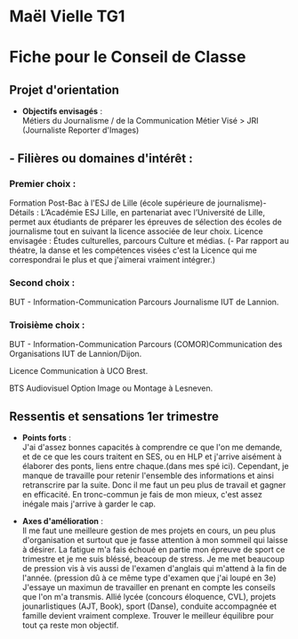 # Maël  Vielle  TG1
# Fiche pour le Conseil de Classe

## Projet d'orientation
- **Objectifs envisagés** :  
  Métiers du Journalisme / de la Communication
  Métier Visé > JRI (Journaliste Reporter d'Images)

## - **Filières ou domaines d'intérêt** :

### Premier choix :
  Formation Post-Bac à l'ESJ de Lille (école supérieure de journalisme)-
  Détails : L’Académie ESJ Lille, en partenariat avec l’Université de Lille, permet aux étudiants de préparer les épreuves de sélection des écoles de journalisme tout en suivant la licence associée de leur choix.
  Licence envisagée : 
  Études culturelles, parcours Culture et médias.
  (- Par rapport au  théatre,  la  danse et  les compétences visées  c'est la  Licence qui me  correspondrai le  plus  et que j'aimerai vraiment  intégrer.)

### Second choix :
  BUT - Information-Communication Parcours Journalisme IUT de Lannion.

### Troisième choix :
  BUT - Information-Communication Parcours (COMOR)Communication des Organisations IUT de Lannion/Dijon.

  Licence Communication à UCO Brest.

  BTS Audiovisuel Option  Image ou Montage à Lesneven.

  
## Ressentis et sensations 1er trimestre

- **Points forts** :  
  J'ai  d'assez bonnes  capacités à comprendre  ce  que l'on  me  demande,  et  de  ce  que les cours traitent  en  SES,  ou  en  HLP et  j'arrive aisément à élaborer  des ponts,  liens entre chaque.(dans mes spé ici).
  Cependant,  je  manque  de  travaille pour  retenir l'ensemble  des informations  et  ainsi retranscrire  par la  suite. Donc  il  me  faut  un  peu plus  de  travail et  gagner en  efficacité.  En  tronc-commun  je  fais  de  mon mieux, c'est  assez inégale  mais  j'arrive  à garder  le  cap.

- **Axes d'amélioration** :  
  Il  me  faut  une meilleure gestion de  mes projets en  cours,  un  peu plus  d'organisation  et  surtout que je  fasse attention à mon sommeil qui laisse  à désirer.  La  fatigue m'a fais  échoué  en  partie  mon épreuve de  sport ce  trimestre et  je  me  suis  bléssé, beacoup de  stress. Je  me  met beaucoup  de  pression  vis à vis aussi de l'examen d'anglais qui m'attend  à la  fin de  l'année.  (pression   dû  à ce  même  type d'examen  que  j'ai  loupé en  3e)  J'essaye  un  maximun de  travailler  en  prenant en  compte  les conseils  que l'on  m'a transmis.
  Allié lycée (concours éloquence,  CVL),  projets  jounarlistiques (AJT, Book), sport (Danse), conduite accompagnée et  famille devient vraiment  complexe.  Trouver le  meilleur  équilibre pour  tout  ça  reste mon objectif.
